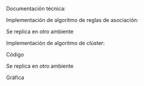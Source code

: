 Documentación técnica:

Implementación de algoritmo de reglas de asociación:

Se replica en otro ambiente


Implementación de algoritmo de clúster:

Código

Se replica en otro ambiente

Gráfica
